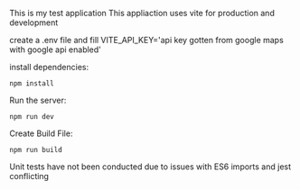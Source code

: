 This is my test application 
This appliaction uses vite for production and development

create a .env file and fill VITE_API_KEY='api key gotten from google maps with google api enabled'

install dependencies:

```
npm install
```

Run the server:

```
npm run dev
```

Create Build File:
```
npm run build
```

Unit tests have not been conducted due to issues with ES6 imports and jest conflicting
